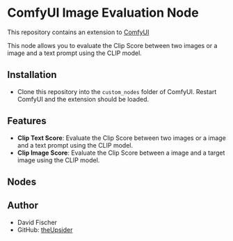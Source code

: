 # ComfyUI Image Evaluation Node

This repository contains an extension to [ComfyUI](https://github.com/comfyanonymous/ComfyUI)

This node allows you to evaluate the Clip Score between two images or a image and a text prompt using the CLIP model.

## Installation
- Clone this repository into the `custom_nodes` folder of ComfyUI. Restart ComfyUI and the extension should be loaded.

## Features
- **Clip Text Score**: Evaluate the Clip Score between two images or a image and a text prompt using the CLIP model.
- **Clip Image Score**: Evaluate the Clip Score between a image and a target image using the CLIP model.

## Nodes

## Author
- David Fischer
- GitHub: [theUpsider](https://github.com/theUpsider)